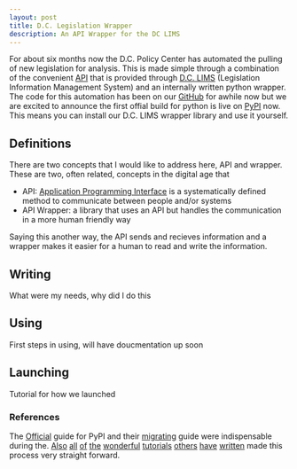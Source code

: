 ```yaml
---
layout: post
title: D.C. Legislation Wrapper
description: An API Wrapper for the DC LIMS
---
```


For about six months now the D.C. Policy Center has automated the pulling of new legislation for analysis.  This is made simple through a combination of the convenient [API](http://lims.dccouncil.us/api) that is provided through  [D.C. LIMS](http://lims.dccouncil.us/) (Legislation Information Management System) and an internally written python wrapper. The code for this automation has been on our [GitHub](https://github.com/DC-Policy-Center/DC-LIMS) for awhile now but we are excited to announce the first offial build for python is live on [PyPI](https://pypi.python.org/pypi/dclims) now.  This means you can install our D.C. LIMS wrapper library and use it yourself.  



## Definitions

There are two concepts that I would like to address here, API and wrapper.  These are two, often related, concepts in the digital age that
* API: [Application Programming Interface](https://en.wikipedia.org/wiki/Application_programming_interface) is a systematically defined method to communicate between people and/or systems
* API Wrapper: a library that uses an API but handles the communication in a more human friendly way

Saying this another way, the API sends and recieves information and a wrapper makes it easier for a human to read and write the information.





## Writing
What were my needs, why did I do this


## Using
First steps in using, will have doucmentation up soon




## Launching
Tutorial for how we launched




### References
The [Official](https://packaging.python.org/) guide for PyPI and their [migrating](https://packaging.python.org/guides/migrating-to-pypi-org/#uploading) guide were indispensable during the. [Also](http://python-packaging.readthedocs.io/en/latest/minimal.html)
[all](http://peterdowns.com/posts/first-time-with-pypi.html) [of](http://sherifsoliman.com/2016/09/30/Python-package-with-GitHub-PyPI/) [the](https://tom-christie.github.io/articles/pypi/) [wonderful](https://medium.freecodecamp.org/how-to-publish-a-pyton-package-on-pypi-a89e9522ce24) [tutorials](https://hynek.me/articles/sharing-your-labor-of-love-pypi-quick-and-dirty/) [others](https://blog.jetbrains.com/pycharm/2017/05/how-to-publish-your-package-on-pypi/) [have](http://the-hitchhikers-guide-to-packaging.readthedocs.io/en/latest/contributing.html#) [written](https://www.codementor.io/arpitbhayani/host-your-python-package-using-github-on-pypi-du107t7ku) made this process very straight forward.
